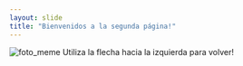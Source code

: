 ```yaml
---
layout: slide
title: "Bienvenidos a la segunda página!"
---
```

![foto_meme](https://i.imgur.com/EyU8mPR.png)
Utiliza la flecha hacia la izquierda para volver!

